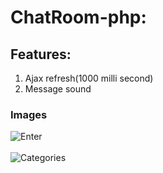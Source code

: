 # ChatRoom-php:
## Features:
1) Ajax refresh(1000 milli second)
2) Message sound

### Images
![Enter](https://github.com/sarthaksadh01/ChatRoom-php/blob/master/ScreenShots/Screen%20Shot%202018-09-06%20at%205.52.29%20PM.png)<br><br>
![Categories](https://github.com/sarthaksadh01/ChatRoom-php/blob/master/ScreenShots/Screen%20Shot%202018-09-06%20at%205.52.20%20PM.png)<br><bR>
